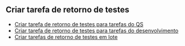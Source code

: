 ## **Criar tarefa de retorno de testes**

- [Criar tarefa de retorno de testes para tarefas do QS](criar-retorno-testes-qs.md)
- [Criar tarefa de retorno de testes para tarefas do desenvolvimento](criar-retorno-testes-devel.md)
- [Criar tarefas de retorno de testes em lote](criar-retorno-testes-lote.md)
